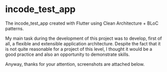 # incode_test_app

The incode_test_app created with Flutter using Clean Architecture + BLoC patterns.

My main task during the development of this project was to develop, first of all, a flexible and extensible application architecture. Despite the fact that it is not quite reasonable for a project of this level, I thought it would be a good practice and also an opportunity to demonstrate skills. 

Anyway, thanks for your attention, screenshots are attached below.